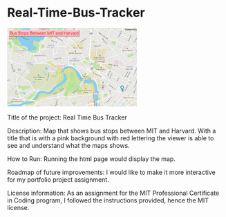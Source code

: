 # Real-Time-Bus-Tracker

<img src= "Real Time Bus Tracker Map.png" width='300'/>

Title of the project: Real Time Bus Tracker

Description: Map that shows bus stops between MIT and Harvard. With a title that is with a pink background with red lettering the viewer is able to see and understand what the maps shows. 

How to Run: Running the html page would display the map.

Roadmap of future improvements: I would like to make it more interactive for my portfolio project assignment.

License information: As an assignment for the MIT Professional Certificate in Coding program, I followed the instructions provided, hence the MIT license. 
